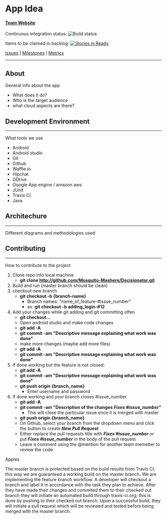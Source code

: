 # App Idea
#### [Team Website](http://web.csulb.edu/~jcover/cecs492/index.html)

Continuous integration status: ![Build status](https://travis-ci.org/Mosquito-Mashers/[REPO-NAME].svg)

Items to be claimed in backlog: [![Stories in Ready](https://badge.waffle.io/Mosquito-Mashers/[REPO-NAME].png?label=ready&title=Ready)](https://waffle.io/Mosquito-Mashers/[REPO-NAME])

[Issues](https://github.com/Mosquito-Mashers/[REPO-NAME]/issues) | [Milestones](https://github.com/Mosquito-Mashers/[REPO-NAME]/milestones) | [Metrics](https://github.com/Mosquito-Mashers/[REPO-NAME]/graphs/contributors)
___

## About
General info about the app
* What does it do?
* Who is the target audience
* what cloud aspects are there?

## Development Environment
___
What tools we use
* Android
* Android studio
* Git
* Github
* Waffle.io
* Hipchat
* GDrive
* Google App engine / amazon aws
* JUnit
* Travis CI
* Java

## Architechure
___
Different diagrams and methodologies used

## Contributing
___

How to contribute to the project

1. Clone repo into local machine
    * **git clone http://github.com/Mosquito-Mashers/Decisionator.git**
2. Build and run (master branch should be clean)
3. checkout new branch
    *  **git checkout -b {branch-name}**
          * Branch names: "name_of_feature-#issue_number"
          * ex: **git checkout -b adding_login-#12**
4. Add your changes while git adding and git committing often
    * **git checkout...**
    * Open android studio and make code changes
    * **git add -A**
    * **git commit -am "Descriptive message explaining what work was done"**
    * make more changes (maybe add more files)
    * **git add -A**
    * **git commit -am "Descriptive message explaining what work was done"**
5. If done working but the feature is not closed:
    * **git add -A**
    * **git commit -am "Descriptive message explaining what work was done"**
    * **git push origin {branch_name}**
        * Enter username and password
6. If done working and your branch closes #issue_number
    * **git add -A**
    * **git commit -am "Description of the changes ***Fixes #issue_number***"**
        * This will close the particular issue once it is merged with master
    * **git push origin {branch_name}**
    * On Github, select your branch from the dropdown menu and click the button to create ***New Pull Request***
    * Either replace the pull requests title with ***Fixes #issue_number*** or put ***Fixes #issue_number*** in the body of the pull request
    * Leave a comment using the @mention for another team memeber to review the code

Apples 

The master branch is protected based on the build results from Travis CI, this way we are guaranteed a working build on the master branch. We are implementing the feature branch workflow. A developer will checkout a branch and label it in accordance with the task they plan to achieve. After they have made their changes and commited them to their checked out branch they will initiate an automated build through travis-ci.org; this is done by pushing to their checked out branch. Upon a successful build, they will initiate a pull request which will be reviewed and tested before being merged with the master branch.
